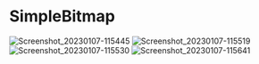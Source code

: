 ﻿# SimpleBitmap
![Screenshot_20230107-115445](https://user-images.githubusercontent.com/105092518/211134590-6ca66765-c1f7-405c-a22c-b4f94b653768.png)
![Screenshot_20230107-115519](https://user-images.githubusercontent.com/105092518/211134593-96f27357-b7f5-4f34-922d-04552b961251.png)
![Screenshot_20230107-115530](https://user-images.githubusercontent.com/105092518/211134594-aa6306e8-555d-428b-90e4-0f5a340b33f6.png)
![Screenshot_20230107-115641](https://user-images.githubusercontent.com/105092518/211134596-603af5fa-35b3-4f5d-95a6-bc9644fe8cab.png)
